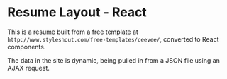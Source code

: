 # Resume Layout - React

This is a resume built from a free template at `http://www.styleshout.com/free-templates/ceevee/`, converted to React components.

The data in the site is dynamic, being pulled in from a JSON file using an AJAX request.
